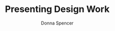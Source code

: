 ---
title: "Presenting Design Work"
subtitle: ""
description: ""
layout: book
author: Donna Spencer
started: 2020-12-05
read: 2020-12-05
status: read
rating: 4
color: 
cover: 
pages: 52
progress: 0
link: 
---